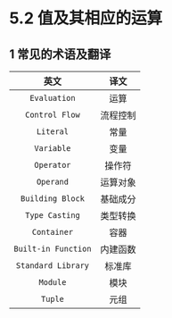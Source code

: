 # 5.2 值及其相应的运算



## 1 常见的术语及翻译

|        英文         |   译文   |
| :-----------------: | :------: |
|    `Evaluation`     |   运算   |
|   `Control Flow`    | 流程控制 |
|      `Literal`      |   常量   |
|     `Variable`      |   变量   |
|     `Operator`      |  操作符  |
|      `Operand`      | 运算对象 |
|  `Building Block`   | 基础成分 |
|   `Type Casting`    | 类型转换 |
|     `Container`     |   容器   |
| `Built-in Function` | 内建函数 |
| `Standard Library`  |  标准库  |
|      `Module`       |   模块   |
|       `Tuple`       |   元组   |

